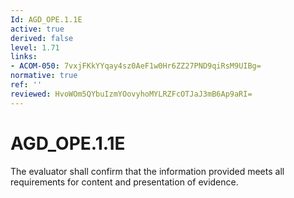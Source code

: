 ```yaml
---
Id: AGD_OPE.1.1E
active: true
derived: false
level: 1.71
links:
- ACOM-050: 7vxjFKkYYqay4sz0AeF1w0Hr6ZZ27PND9qiRsM9UIBg=
normative: true
ref: ''
reviewed: HvoWOm5QYbuIzmYOovyhoMYLRZFcOTJaJ3mB6Ap9aRI=
---
```


# AGD_OPE.1.1E

The evaluator shall confirm that the information provided meets all requirements for content and presentation of evidence.